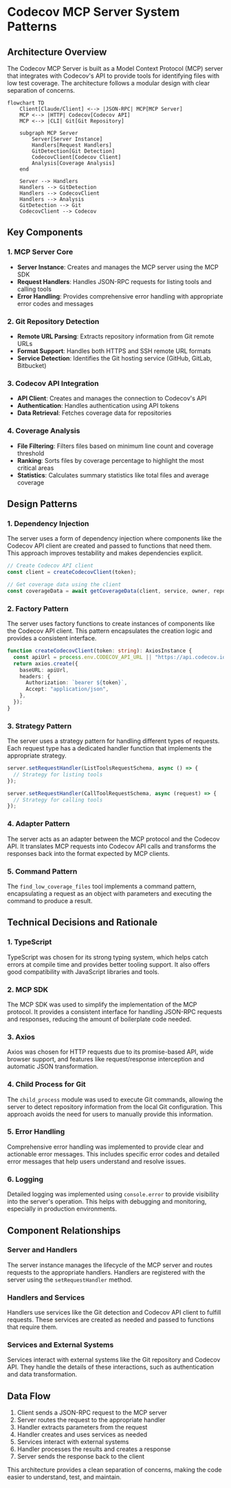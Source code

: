 # Codecov MCP Server System Patterns

## Architecture Overview
The Codecov MCP Server is built as a Model Context Protocol (MCP) server that integrates with Codecov's API to provide tools for identifying files with low test coverage. The architecture follows a modular design with clear separation of concerns.

```mermaid
flowchart TD
    Client[Claude/Client] <--> |JSON-RPC| MCP[MCP Server]
    MCP <--> |HTTP| Codecov[Codecov API]
    MCP <--> |CLI| Git[Git Repository]
    
    subgraph MCP Server
        Server[Server Instance]
        Handlers[Request Handlers]
        GitDetection[Git Detection]
        CodecovClient[Codecov Client]
        Analysis[Coverage Analysis]
    end
    
    Server --> Handlers
    Handlers --> GitDetection
    Handlers --> CodecovClient
    Handlers --> Analysis
    GitDetection --> Git
    CodecovClient --> Codecov
```

## Key Components

### 1. MCP Server Core
- **Server Instance**: Creates and manages the MCP server using the MCP SDK
- **Request Handlers**: Handles JSON-RPC requests for listing tools and calling tools
- **Error Handling**: Provides comprehensive error handling with appropriate error codes and messages

### 2. Git Repository Detection
- **Remote URL Parsing**: Extracts repository information from Git remote URLs
- **Format Support**: Handles both HTTPS and SSH remote URL formats
- **Service Detection**: Identifies the Git hosting service (GitHub, GitLab, Bitbucket)

### 3. Codecov API Integration
- **API Client**: Creates and manages the connection to Codecov's API
- **Authentication**: Handles authentication using API tokens
- **Data Retrieval**: Fetches coverage data for repositories

### 4. Coverage Analysis
- **File Filtering**: Filters files based on minimum line count and coverage threshold
- **Ranking**: Sorts files by coverage percentage to highlight the most critical areas
- **Statistics**: Calculates summary statistics like total files and average coverage

## Design Patterns

### 1. Dependency Injection
The server uses a form of dependency injection where components like the Codecov API client are created and passed to functions that need them. This approach improves testability and makes dependencies explicit.

```typescript
// Create Codecov API client
const client = createCodecovClient(token);

// Get coverage data using the client
const coverageData = await getCoverageData(client, service, owner, repo, depth);
```

### 2. Factory Pattern
The server uses factory functions to create instances of components like the Codecov API client. This pattern encapsulates the creation logic and provides a consistent interface.

```typescript
function createCodecovClient(token: string): AxiosInstance {
  const apiUrl = process.env.CODECOV_API_URL || "https://api.codecov.io/api/v2";
  return axios.create({
    baseURL: apiUrl,
    headers: {
      Authorization: `bearer ${token}`,
      Accept: "application/json",
    },
  });
}
```

### 3. Strategy Pattern
The server uses a strategy pattern for handling different types of requests. Each request type has a dedicated handler function that implements the appropriate strategy.

```typescript
server.setRequestHandler(ListToolsRequestSchema, async () => {
  // Strategy for listing tools
});

server.setRequestHandler(CallToolRequestSchema, async (request) => {
  // Strategy for calling tools
});
```

### 4. Adapter Pattern
The server acts as an adapter between the MCP protocol and the Codecov API. It translates MCP requests into Codecov API calls and transforms the responses back into the format expected by MCP clients.

### 5. Command Pattern
The `find_low_coverage_files` tool implements a command pattern, encapsulating a request as an object with parameters and executing the command to produce a result.

## Technical Decisions and Rationale

### 1. TypeScript
TypeScript was chosen for its strong typing system, which helps catch errors at compile time and provides better tooling support. It also offers good compatibility with JavaScript libraries and tools.

### 2. MCP SDK
The MCP SDK was used to simplify the implementation of the MCP protocol. It provides a consistent interface for handling JSON-RPC requests and responses, reducing the amount of boilerplate code needed.

### 3. Axios
Axios was chosen for HTTP requests due to its promise-based API, wide browser support, and features like request/response interception and automatic JSON transformation.

### 4. Child Process for Git
The `child_process` module was used to execute Git commands, allowing the server to detect repository information from the local Git configuration. This approach avoids the need for users to manually provide this information.

### 5. Error Handling
Comprehensive error handling was implemented to provide clear and actionable error messages. This includes specific error codes and detailed error messages that help users understand and resolve issues.

### 6. Logging
Detailed logging was implemented using `console.error` to provide visibility into the server's operation. This helps with debugging and monitoring, especially in production environments.

## Component Relationships

### Server and Handlers
The server instance manages the lifecycle of the MCP server and routes requests to the appropriate handlers. Handlers are registered with the server using the `setRequestHandler` method.

### Handlers and Services
Handlers use services like the Git detection and Codecov API client to fulfill requests. These services are created as needed and passed to functions that require them.

### Services and External Systems
Services interact with external systems like the Git repository and Codecov API. They handle the details of these interactions, such as authentication and data transformation.

## Data Flow

1. Client sends a JSON-RPC request to the MCP server
2. Server routes the request to the appropriate handler
3. Handler extracts parameters from the request
4. Handler creates and uses services as needed
5. Services interact with external systems
6. Handler processes the results and creates a response
7. Server sends the response back to the client

This architecture provides a clean separation of concerns, making the code easier to understand, test, and maintain.
